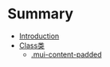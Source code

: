 # Summary

* [Introduction](README.md)
* [Class类](chapter1.md)
   * [.mui-content-padded](mui-content-padded.md)

